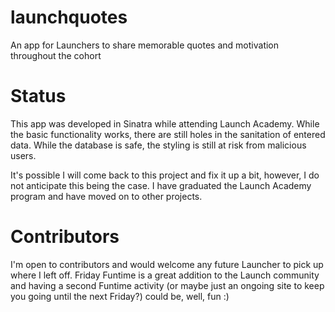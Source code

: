 # launchquotes
An app for Launchers to share memorable quotes and motivation throughout the cohort

# Status
This app was developed in Sinatra while attending Launch Academy. While the basic functionality works, there are still holes in the sanitation of entered data. While the database is safe, the styling is still at risk from malicious users. 

It's possible I will come back to this project and fix it up a bit, however, I do not anticipate this being the case. I have graduated the Launch Academy program and have moved on to other projects.

# Contributors
I'm open to contributors and would welcome any future Launcher to pick up where I left off. Friday Funtime is a great addition to the Launch community and having a second Funtime activity (or maybe just an ongoing site to keep you going until the next Friday?) could be, well, fun :)
